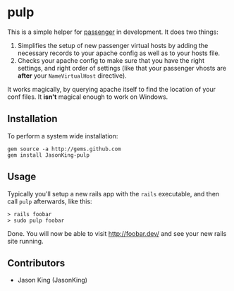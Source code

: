 pulp
====

This is a simple helper for [passenger](http://modrails.com/) in development.  It does two things:

 1. Simplifies the setup of new passenger virtual hosts by adding the necessary
    records to your apache config as well as to your hosts file.
 2. Checks your apache config to make sure that you have the right settings, and
    right order of settings (like that your passenger vhosts are **after** your
    `NameVirtualHost` directive).

It works magically, by querying apache itself to find the location of your conf
files.  It **isn't** magical enough to work on Windows.

Installation
------------

To perform a system wide installation:

	gem source -a http://gems.github.com
	gem install JasonKing-pulp

Usage
-----

Typically you'll setup a new rails app with the `rails` executable, and then
call `pulp` afterwards, like this:

    > rails foobar
    > sudo pulp foobar

Done.  You will now be able to visit http://foobar.dev/ and see your new rails
site running.

Contributors
------------
 
* Jason King (JasonKing)

